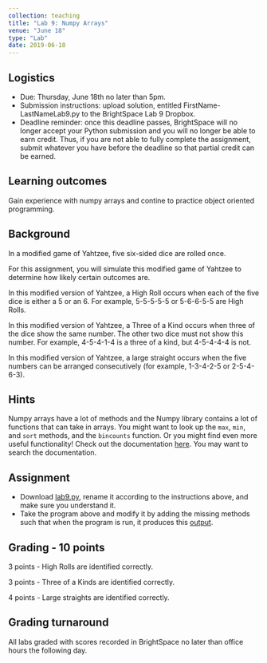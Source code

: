 ```yaml
---
collection: teaching
title: "Lab 9: Numpy Arrays"
venue: "June 18"
type: "Lab"
date: 2019-06-18
---
```


## Logistics
* Due: Thursday, June 18th no later than 5pm.
* Submission instructions: upload solution,
entitled FirstName-LastNameLab9.py
to the BrightSpace Lab 9 Dropbox.
* Deadline reminder: once this deadline passes, BrightSpace will no longer accept your Python
submission and you will no longer be able to earn credit. Thus, if you are not able to fully
complete the assignment, submit whatever you have before the deadline so that partial credit can be earned.

## Learning outcomes
Gain experience with numpy arrays and contine to practice
object oriented programming.

## Background
In a modified game of Yahtzee, five six-sided dice are rolled once.

For this assignment, you will simulate this modified game of Yahtzee to
determine how likely certain outcomes are.

In this modified version of Yahtzee, a High Roll occurs when each of
the five dice is either a 5 or an 6. For example, 5-5-5-5-5 or 5-6-6-5-5
are High Rolls.

In this modified version of Yahtzee, a Three of a Kind occurs when
three of the dice show the same number. The other two dice must not
show this number. For example, 4-5-4-1-4 is a three of a kind, but
4-5-4-4-4 is not.

In this modified version of Yahtzee, a large straight occurs when
the five numbers can be arranged consecutively (for example,
1-3-4-2-5 or 2-5-4-6-3).

## Hints
Numpy arrays have a lot of methods and the Numpy library contains a lot of
functions that can take in arrays. You might want to look up the `max`, `min`,
and `sort` methods, and the `bincounts` function. Or you might find even more
useful functionality! Check out the documentation
[here](https://numpy.org/doc/stable/). You may want to search the
documentation.

## Assignment
* Download [lab9.py](https://lgw2.github.io/teaching/csci127-summer-2020/labs/lab9.py),
rename it according to the instructions above, and make sure you
understand it.
* Take the program above and modify it by adding the missing methods
such that when the program is run, it produces this [output](https://lgw2.github.io/teaching/csci127-summer-2020/labs/lab9_output.txt).

## Grading - 10 points
3 points - High Rolls are identified correctly.

3 points - Three of a Kinds are identified correctly.

4 points - Large straights are identified correctly.

## Grading turnaround
All labs graded with scores recorded in BrightSpace no later than office hours the following day.
